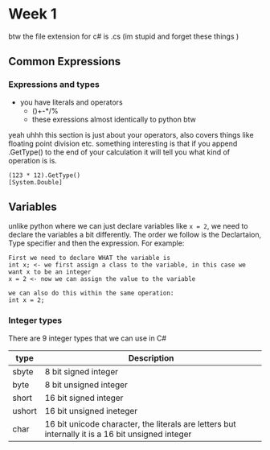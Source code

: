 # Week 1
btw the file extension for c# is .cs (im stupid and forget these things
)
## Common Expressions
### Expressions and types
- you have literals and operators
  - ()+-*/%
  - these exressions almost identically to python btw

yeah uhhh this section is just about your operators, also covers things like floating point division etc. something interesting is that if you append .GetType() to the end of your calculation it will tell you what kind of operation is is.
```
(123 * 12).GetType()
[System.Double]
```
## Variables
unlike python where we can just declare variables like ```x = 2```, we need to declare the variables a bit differently. The order we follow is the Declartaion, Type specifier and then the expression. For example:
```
First we need to declare WHAT the variable is
int x; <- we first assign a class to the variable, in this case we want x to be an integer
x = 2 <- now we can assign the value to the variable

we can also do this within the same operation:
int x = 2;
```

### Integer types
There are 9 integer types that we can use in C#

| type | Description |
| --- | --- |
| sbyte | 8 bit signed integer |
| byte | 8 bit unsigned integer |
| short | 16 bit signed integer |
| ushort | 16 bit unsigned ineteger |
| char | 16 bit unicode character, the literals are letters but internally it is a 16 bit unsigned integer |